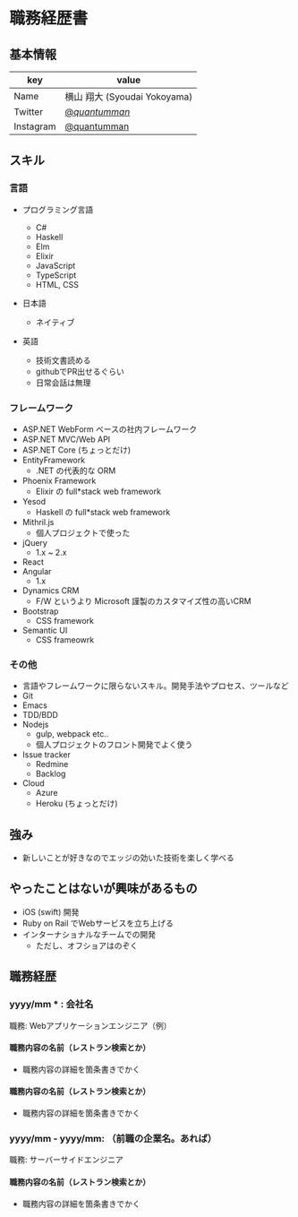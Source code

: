 # 職務経歴書

## 基本情報

|key|value|
|---|-----|
|Name|横山 翔大 (Syoudai Yokoyama)|
|Twitter|[@_quantumman_](https://twitter.com/_quantumman_)|
|Instagram|[@quantumman](https://www.instagram.com/quantumman/)|

## スキル

### 言語

* プログラミング言語
  * C#
  * Haskell
  * Elm
  * Elixir
  * JavaScript
  * TypeScript
  * HTML, CSS

* 日本語
  * ネイティブ
* 英語
  * 技術文書読める
  * githubでPR出せるぐらい
  * 日常会話は無理

### フレームワーク

* ASP.NET WebForm ベースの社内フレームワーク
* ASP.NET MVC/Web API
* ASP.NET Core (ちょっとだけ)
* EntityFramework
  * .NET の代表的な ORM
* Phoenix Framework
  * Elixir の full*stack web framework
* Yesod
  * Haskell の full*stack web framework
* Mithril.js
  * 個人プロジェクトで使った
* jQuery
  * 1.x ~ 2.x
* React
* Angular
  * 1.x
* Dynamics CRM
  * F/W というより Microsoft 謹製のカスタマイズ性の高いCRM
* Bootstrap
  * CSS framework
* Semantic UI
  * CSS frameowrk

### その他

* 言語やフレームワークに限らないスキル。開発手法やプロセス、ツールなど
 * Git
 * Emacs
 * TDD/BDD
 * Nodejs
   * gulp, webpack etc..
   * 個人プロジェクトのフロント開発でよく使う
 * Issue tracker
   * Redmine
   * Backlog
 * Cloud
   * Azure
   * Heroku (ちょっとだけ)

## 強み

* 新しいことが好きなのでエッジの効いた技術を楽しく学べる

## やったことはないが興味があるもの

* iOS (swift) 開発
* Ruby on Rail でWebサービスを立ち上げる
* インターナショナルなチームでの開発
  * ただし、オフショアはのぞく


## 職務経歴

### yyyy/mm * : 会社名

職務: Webアプリケーションエンジニア（例）

#### 職務内容の名前（レストラン検索とか）

* 職務内容の詳細を箇条書きでかく

#### 職務内容の名前（レストラン検索とか）

* 職務内容の詳細を箇条書きでかく

### yyyy/mm - yyyy/mm: （前職の企業名。あれば）

職務: サーバーサイドエンジニア

#### 職務内容の名前（レストラン検索とか）

* 職務内容の詳細を箇条書きでかく
